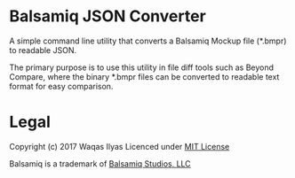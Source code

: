 # Balsamiq JSON Converter
A simple command line utility that converts a Balsamiq Mockup file (\*.bmpr) to readable JSON.

The primary purpose is to use this utility in file diff tools such as Beyond Compare, where the binary *.bmpr files can be converted to readable text format for easy comparison.

# Legal

Copyright (c) 2017 Waqas Ilyas
Licenced under [MIT License](LICENSE)

Balsamiq is a trademark of [Balsamiq Studios, LLC](https://balsamiq.com)